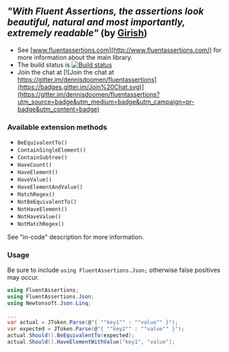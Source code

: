 ## *"With Fluent Assertions, the assertions look beautiful, natural and most importantly, extremely readable"* (by [Girish](https://twitter.com/girishracharya))

* See [www.fluentassertions.com](http://www.fluentassertions.com/) for more information about the main library.
* The build status is [![Build status](https://ci.appveyor.com/api/projects/status/ub0dfcmad2cf26tf/branch/master?svg=true)](https://ci.appveyor.com/project/dennisdoomen/fluentassertions-json/branch/master)
* Join the chat at [![Join the chat at https://gitter.im/dennisdoomen/fluentassertions](https://badges.gitter.im/Join%20Chat.svg)](https://gitter.im/dennisdoomen/fluentassertions?utm_source=badge&utm_medium=badge&utm_campaign=pr-badge&utm_content=badge)

### Available extension methods

- `BeEquivalentTo()`
- `ContainSingleElement()`
- `ContainSubtree()`
- `HaveCount()`
- `HaveElement()`
- `HaveValue()`
- `HaveElementAndValue()`
- `MatchRegex()`
- `NotBeEquivalentTo()`
- `NotHaveElement()`
- `NotHaveValue()`
- `NotMatchRegex()`

See "in-code" description for more information.

### Usage

Be sure to include `using FluentAssertions.Json;` otherwise false positives may occur.

```c#
using FluentAssertions;
using FluentAssertions.Json;
using Newtonsoft.Json.Linq;

... 
var actual = JToken.Parse(@"{ ""key1"" : ""value"" }");
var expected = JToken.Parse(@"{ ""key2"" : ""value"" }");
actual.Should().BeEquivalentTo(expected);
actual.Should().HaveElementWithValue("key1", "value");
```

